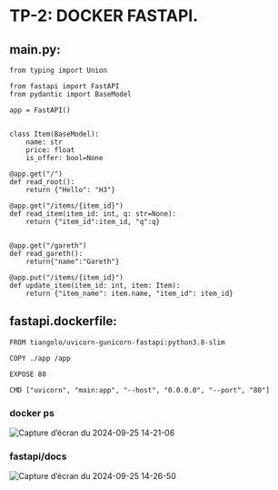 # TP-2: DOCKER FASTAPI.

## main.py:
```
from typing import Union

from fastapi import FastAPI
from pydantic import BaseModel

app = FastAPI()


class Item(BaseModel):
    name: str
    price: float
    is_offer: bool=None

@app.get("/")
def read_root():
    return {"Hello": "H3"}

@app.get("/items/{item_id}")
def read_item(item_id: int, q: str=None):
    return {"item_id":item_id, "q":q}


@app.get("/gareth")
def read_gareth():
    return{"name":"Gareth"}

@app.put("/items/{item_id}")
def update_item(item_id: int, item: Item):
    return {"item_name": item.name, "item_id": item_id}
```
## fastapi.dockerfile:
```
FROM tiangolo/uvicorn-gunicorn-fastapi:python3.8-slim

COPY ./app /app

EXPOSE 80

CMD ["uvicorn", "main:app", "--host", "0.0.0.0", "--port", "80"]
```

### docker ps
![Capture d’écran du 2024-09-25 14-21-06](https://github.com/user-attachments/assets/b0eea725-2a92-4588-bcfa-b013d4587afd)
### fastapi/docs
![Capture d’écran du 2024-09-25 14-26-50](https://github.com/user-attachments/assets/28c59f9c-fc7c-478d-9421-e53b7706a026)
